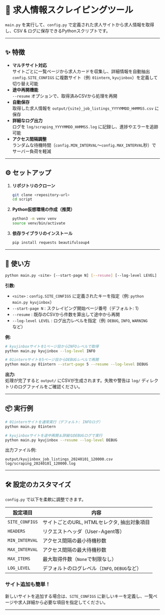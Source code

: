 # 🌟 求人情報スクレイピングツール

`main.py` を実行して、`config.py` で定義された求人サイトから求人情報を取得し、CSV & ログに保存できるPythonスクリプトです。

---

## ✨ 特徴

- **マルチサイト対応**  
  サイトごとに一覧ページから求人カードを収集し、詳細情報を自動抽出  
  `config.SITE_CONFIGS` に複数サイト（例: `01intern`, `kyujinbox`）を定義して切り替え可能
- **途中再開機能**  
  `--resume` オプションで、取得済みCSVから処理を再開
- **自動保存**  
  取得した求人情報を `output/{site}_job_listings_YYYYMMDD_HHMMSS.csv` に保存
- **詳細なログ出力**  
  ログを `log/scraping_YYYYMMDD_HHMMSS.log` に記録し、進捗やエラーを追跡可能
- **アクセス間隔調整**  
  ランダムな待機時間（`config.MIN_INTERVAL`〜`config.MAX_INTERVAL`秒）でサーバー負荷を軽減

---

## ⚙️ セットアップ

1. **リポジトリのクローン**
   ```bash
   git clone <repository-url>
   cd script
   ```

2. **Python仮想環境の作成（推奨）**
   ```bash
   python3 -m venv venv
   source venv/bin/activate
   ```

3. **依存ライブラリのインストール**
   ```bash
   pip install requests beautifulsoup4
   ```

---

## 🚀 使い方

```bash
python main.py <site> [--start-page N] [--resume] [--log-level LEVEL]
```

**引数:**

- `<site>` : `config.SITE_CONFIGS` に定義されたキーを指定（例: `python main.py kyujinbox`）
- `--start-page N` : スクレイピング開始ページ番号（デフォルト: 1）
- `--resume` : 既存のCSVから件数を算出して途中から再開
- `--log-level LEVEL` : ログ出力レベルを指定（例: `DEBUG`, `INFO`, `WARNING` など）

**例:**

```bash
# kyujinboxサイトを1ページ目からINFOレベルで取得
python main.py kyujinbox --log-level INFO

# 01internサイトを5ページ目からDEBUGレベルで再開
python main.py 01intern --start-page 5 --resume --log-level DEBUG
```

**出力:**  
処理が完了すると `output/` にCSVが生成されます。失敗や警告は `log/` ディレクトリのログファイルをご確認ください。

---

## 📦 実行例

```bash
# 01internサイトを通常実行（デフォルト: INFOログ）
python main.py 01intern

# kyujinboxサイトを途中再開＆詳細なDEBUGログで実行
python main.py kyujinbox --resume --log-level DEBUG
```

出力ファイル例:
```
output/kyujinbox_job_listings_20240101_120000.csv
log/scraping_20240101_120000.log
```

---

## 🛠️ 設定のカスタマイズ

`config.py` で以下を柔軟に調整できます。

| 設定項目         | 内容                                                         |
|------------------|--------------------------------------------------------------|
| `SITE_CONFIGS`   | サイトごとのURL, HTMLセレクタ, 抽出対象項目                  |
| `HEADERS`        | リクエストヘッダ（User-Agent等）                             |
| `MIN_INTERVAL`   | アクセス間隔の最小待機秒数                                   |
| `MAX_INTERVAL`   | アクセス間隔の最大待機秒数                                   |
| `MAX_ITEMS`      | 最大取得件数（`None`で制限なし）                             |
| `LOG_LEVEL`      | デフォルトのログレベル（`INFO`, `DEBUG`など）                |

### サイト追加も簡単！
新しいサイトを追加する場合は、`SITE_CONFIGS` に新しいキーを定義し、一覧ページや求人詳細から必要な項目を指定してください。

---
